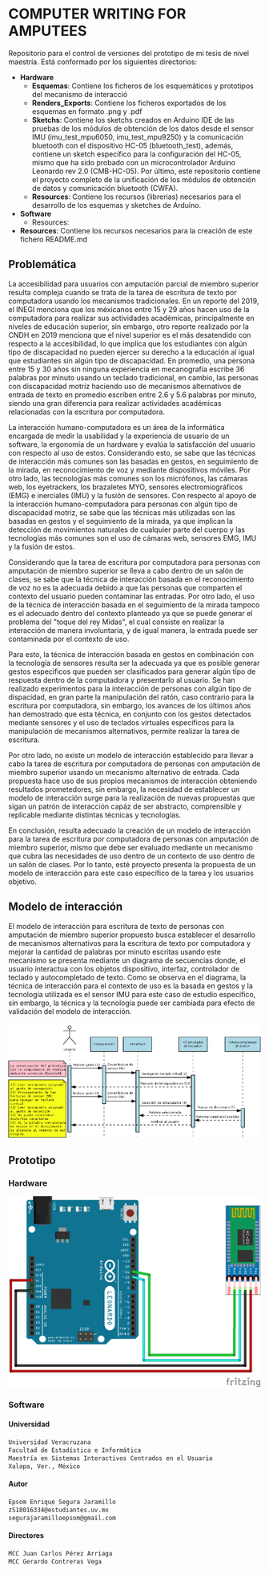 # COMPUTER WRITING FOR AMPUTEES
Repositorio para el control de versiones del prototipo de mi tesis de nivel maestría. Está conformado por los siguientes directorios:
* <strong>Hardware</strong>
    * <strong>Esquemas</strong>: Contiene los ficheros de los esquemáticos y prototipos del mecanismo de interacció
    * <strong>Renders_Exports</strong>: Contiene los ficheros exportados de los esquemas en formato .png y .pdf
    * <strong>Sketchs</strong>: Contiene los sketchs creados en Arduino IDE de las pruebas de los módulos de obtención de los datos desde el sensor IMU (imu_test_mpu6050, imu_test_mpu9250) y la comunicación bluetooth con el dispositivo HC-05 (bluetooth_test), además, contiene un sketch específico para la configuración del HC-05, mismo que ha sido probado con un microcontrolador Arduino Leonardo rev 2.0 (CMB-HC-05). Por último, este repositorio contiene el proyecto completo de la unificación de los módulos de obtención de datos y comunicación bluetooth (CWFA).
    * <strong>Resources</strong>: Contiene los recursos (librerias) necesarios para el desarrollo de los esquemas y sketches de Arduino.
* <strong>Software</strong>
    * Resources: 
* <strong>Resources</strong>: Contiene los recursos necesarios para la creación de este fichero README.md

## Problemática
La accesibilidad para usuarios con amputación parcial de miembro superior resulta compleja cuando se trata de la tarea de escritura de texto por computadora usando los mecanismos tradicionales. En un reporte del 2019, el INEGI menciona que los méxicanos entre 15 y 29 años hacen uso de la computadora para realizar sus actividades académicas, principalmente en niveles de educación superior, sin embargo, otro reporte realizado por la CNDH en 2019 menciona que el nivel superior es el más desatendido con respecto a la accesibilidad, lo que implica que los estudiantes con algún tipo de discapacidad no pueden ejercer su derecho a la educación al igual que estudiantes sin algún tipo de discapacidad. En promedio, una persona entre 15 y 30 años sin ninguna experiencia en mecanografía escribe 36 palabras por minuto usando un teclado tradicional, en cambio, las personas con discapacidad motriz haciendo uso de mecanismos alternativos de entrada de texto en promedio escriben entre 2.6 y 5.6 palabras por minuto, siendo una gran diferencia para realizar actividades académicas relacionadas con la escritura por computadora. 

La interacción humano-computadora es un área de la informática encargada de medir la usabilidad y la experiencia de usuario de un software, la ergonomía de un hardware y evalúa la satisfacción del usuario con respecto al uso de estos. Considerando esto, se sabe que las técnicas de interacción más comunes son las basadas en gestos, en seguimiento de la mirada, en reconocimiento de voz y mediante dispositivos móviles. Por otro lado, las tecnologías más comunes son los micrófonos, las cámaras web, los eyetrackers, los brazaletes MYO, sensores electromiográficos (EMG) e inerciales (IMU) y la fusión de sensores. Con respecto al apoyo de la interacción humano-computadora para personas con algún tipo de discapacidad motriz, se sabe que las técnicas más utilizadas son las  basadas en gestos y el seguimiento de la mirada, ya que implican la detección de movimientos naturales de cualquier parte del cuerpo y las tecnologías más comunes son el uso de cámaras web, sensores EMG, IMU y la fusión de estos.

Considerando que la tarea de escritura por computadora para personas con amputación de miembro superior se lleva a cabo dentro de un salón de clases, se sabe que la técnica de interacción basada en el reconocimiento de voz no es la adecuada debido a que las personas que comparten el contexto del usuario pueden contaminar las entradas. Por otro lado, el uso de la técnica de interacción basada en el seguimiento de la mirada tampoco es el adecuado dentro del contexto planteado ya que se puede generar el problema del "toque del rey Midas", el cual consiste en realizar la interacción de manera involuntaria, y de igual manera, la entrada puede ser contaminada por el contexto de uso.

Para esto, la técnica de interacción basada en gestos en combinación con la tecnología de sensores resulta ser la adecuada ya que es posible generar gestos específicos que pueden ser clasificados para generar algún tipo de respuesta dentro de la computadora y presentarlo al usuario. Se han realizado experimentos para la interacción de personas con algún tipo de dispacidad, en gran parte la manipulación del ratón, caso contrario para la escritura por computadora, sin embargo, los avances de los últimos años han demostrado que esta técnica, en conjunto con los gestos detectados mediante sensores y el uso de teclados virtuales específicos para la manipulación de mecanismos alternativos, permite realizar la tarea de escritura.

Por otro lado, no existe un modelo de interacción establecido para llevar a cabo la tarea de escritura por computadora de personas con amputación de miembro superior usando un mecanismo alternativo de entrada. Cada propuesta hace uso de sus propios mecanismos de interacción obteniendo resultados prometedores, sin embargo, la necesidad de establecer un modelo de interacción surge para la realización de nuevas propuestas que sigan un patrón de interacción capáz de ser abstracto, comprensible y replicable mediante distintas técnicas y tecnologías.

En conclusión, resulta adecuado la creación de un modelo de interacción para la tarea de escritura por computadora de personas con amputación de miembro superior, mismo que debe ser evaluado mediante un mecanismo que cubra las necesidades de uso dentro de un contexto de uso dentro de un salón de clases. Por lo tanto, esté proyecto presenta la propuesta de un modelo de interacción para este caso específico de la tarea y los usuarios objetivo.

## Modelo de interacción
El modelo de interacción para escritura de texto de personas con amputación de miembro superior propuesto busca establecer el desarrollo de mecanismos alternativos para la escritura de texto por computadora y mejorar la cantidad de palabras por minuto escritas usando este mecanismo
se presenta mediante un diagrama de secuencias donde, el usuario interactua con los objetos dispositivo, interfaz, controlador de teclado y autocompletado de texto. Como se observa en el diagrama, la técnica de interacción para el contexto de uso es la basada en gestos y la tecnología utilizada es el sensor IMU para este caso de estudio específico, sin embargo, la técnica y la tecnología puede ser cambiada para efecto de validación del modelo de interacción. 

![Modelo de interacción](Resources/1_modelo_interaccion.png)

## Prototipo
### Hardware
![Prototipo CMB-HC-05](Hardware/Renders_Exports/CMB-HC-05_Mockup.png)


### Software



#### Universidad
    Universidad Veracruzana
    Facultad de Estadística e Informática
    Maestría en Sistemas Interactivos Centrados en el Usuario
    Xalapa, Ver., México

#### Autor
    Epsom Enrique Segura Jaramillo
    zS18016334@estudiantes.uv.mx
    segurajaramilloepsom@gmail.com

#### Directores
    MCC Juan Carlos Pérez Arriaga
    MCC Gerardo Contreras Vega